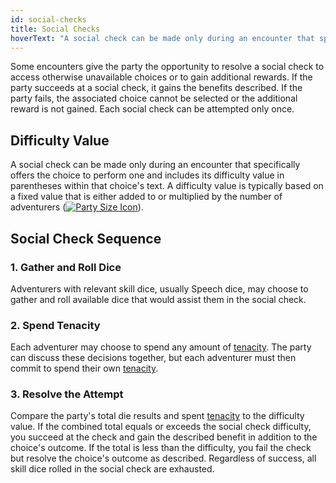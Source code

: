```yaml
---
id: social-checks
title: Social Checks
hoverText: "A social check can be made only during an encounter that specifically offers the choice to perform one and includes its difficulty value in parentheses within that choice's text."
---
```


Some encounters give the party the opportunity to resolve a social check to access otherwise unavailable choices or to gain additional rewards. If the party succeeds at a social check, it gains the benefits described. If the party fails, the associated choice cannot be selected or the additional reward is not gained. Each social check can be attempted only once.

## Difficulty Value

A social check can be made only during an encounter that specifically offers the choice to perform one and includes its difficulty value in parentheses within that choice's text. A difficulty value is typically based on a fixed value that is either added to or multiplied by the number of adventurers ([<img src="/icons/party-size.svg" alt="Party Size Icon" class="icon-svg" />](/docs/glossary/party-size)).

## Social Check Sequence

### 1. Gather and Roll Dice

Adventurers with relevant skill dice, usually Speech dice, may choose to gather and roll available dice that would assist them in the social check.

### 2. Spend Tenacity

Each adventurer may choose to spend any amount of [tenacity](/docs/glossary/tenacity). The party can discuss these decisions together, but each adventurer must then commit to spend their own [tenacity](/docs/glossary/tenacity).

### 3. Resolve the Attempt

Compare the party's total die results and spent [tenacity](/docs/glossary/tenacity) to the difficulty value. If the combined total equals or exceeds the social check difficulty, you succeed at the check and gain the described benefit in addition to the choice's outcome. If the total is less than the difficulty, you fail the check but resolve the choice's outcome as described. Regardless of success, all skill dice rolled in the social check are exhausted.
